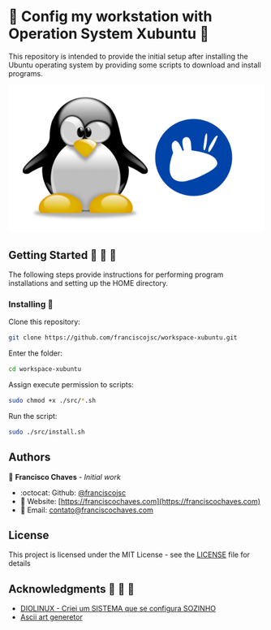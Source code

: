 # :tada: Config my workstation with Operation System Xubuntu :tada:

This repository is intended to provide the initial setup after installing the Ubuntu operating system by providing some scripts to download and install programs.

![Tux and logo do Xubuntu](tux-xubuntu.png "Tux and logo do Xubuntu")

## Getting Started :rocket: :running: :walking:

The following steps provide instructions for performing program installations and setting up the HOME directory.

### Installing :wrench:

Clone this repository:
```bash
git clone https://github.com/franciscojsc/workspace-xubuntu.git
```

Enter the folder:
```bash
cd workspace-xubuntu
```

Assign execute permission to scripts:
```bash
sudo chmod +x ./src/*.sh
```

Run the script:
```bash
sudo ./src/install.sh
```

## Authors

 :man: **Francisco Chaves** - *Initial work* 
 * :octocat: Github: [@franciscojsc](https://github.com/franciscojsc)
 * :link: Website: [https://franciscochaves.com](https://franciscochaves.com)
 * :email: Email: contato@franciscochaves.com
 
## License 

This project is licensed under the MIT License - see the [LICENSE](LICENSE.md) file for details

## Acknowledgments :balloon: :balloon: :balloon:

* [DIOLINUX - Criei um SISTEMA que se configura SOZINHO](https://www.youtube.com/watch?v=vBfj5dNZOSA)
* [Ascii art generetor](http://patorjk.com/software/taag/)
